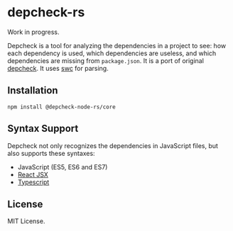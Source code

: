 # depcheck-rs
Work in progress.

Depcheck is a tool for analyzing the dependencies in a project to see: how each dependency is used, which dependencies are useless, and which dependencies are missing from `package.json`.
It is a port of original [depcheck](https://github.com/depcheck/depcheck). It uses [swc](https://github.com/swc-project/swc) for parsing.

## Installation

```
npm install @depcheck-node-rs/core
```

## Syntax Support

Depcheck not only recognizes the dependencies in JavaScript files, but also supports these syntaxes:

- JavaScript (ES5, ES6 and ES7)
- [React JSX](http://facebook.github.io/react/docs/jsx-in-depth.html)
- [Typescript](http://www.typescriptlang.org/)

[comment]: <> (## Usage)

[comment]: <> (```)

[comment]: <> (depcheck [directory] [arguments])

[comment]: <> (```)

[comment]: <> (The `directory` argument is the root directory of your project &#40;where the `package.json` file is&#41;. If unspecified, defaults to current directory.)

[comment]: <> (All of the arguments are optional:)

[comment]: <> (`--ignore-bin-package=[true|false]`: A flag to indicate if depcheck ignores the packages containing bin entry. The default value is `false`.)

[comment]: <> (`--skip-missing=[true|false]`: A flag to indicate if depcheck skips calculation of missing dependencies. The default value is `false`.)

[comment]: <> (`--json`: Output results in JSON. When not specified, depcheck outputs in human friendly format.)

[comment]: <> (`--oneline`: Output results as space separated string. Useful for copy/paste.)

[comment]: <> (`--ignores`: A comma separated array containing package names to ignore. It can be glob expressions. Example, `--ignores="eslint,babel-*"`.)

[comment]: <> (`--ignore-dirs`: DEPRECATED, use ignore-patterns instead. A comma separated array containing directory names to ignore. Example, `--ignore-dirs=dist,coverage`.)

[comment]: <> (`--ignore-path`: Path to a file with patterns describing files to ignore. Files must match the .gitignore [spec]&#40;http://git-scm.com/docs/gitignore&#41;. Example, `--ignore-path=.eslintignore`.)

[comment]: <> (`--ignore-patterns`: Comma separated patterns describing files to ignore. Patterns must match the .gitignore [spec]&#40;http://git-scm.com/docs/gitignore&#41;. Example, `--ignore-patterns=build/Release,dist,coverage,*.log`.)

[comment]: <> (`--help`: Show the help message.)

[comment]: <> (`--parsers`, `--detectors` and `--specials`: These arguments are for advanced usage. They provide an easy way to customize the file parser and dependency detection. Check [the pluggable design document]&#40;https://github.com/depcheck/depcheck/blob/master/doc/pluggable-design.md&#41; for more information.)

[comment]: <> (`--config=[filename]`: An external configuration file &#40;see below&#41;.)

[comment]: <> (## Usage with a configuration file)

[comment]: <> (Depcheck can be used with an rc configuration file. In order to do so, create a .depcheckrc file in your project's package.json folder, and set the CLI keys in YAML, JSON, and Javascript formats.)

[comment]: <> (For example, the CLI arguments `--ignores="eslint,babel-*" --skip-missing=true` would turn into:)

[comment]: <> (**_.depcheckrc_**)

[comment]: <> (```)

[comment]: <> (ignores: ["eslint", "babel-*"])

[comment]: <> (skip-missing: true)

[comment]: <> (```)

[comment]: <> (**Important:** if provided CLI arguments conflict with configuration file ones, the CLI ones will take precedence over the rc file ones.)

[comment]: <> (The rc configuration file can also contain the following extensions: `.json`, `.yaml`, `.yml`.)

[comment]: <> (## API)

[comment]: <> (Similar options are provided to `depcheck` function for programming:)

[comment]: <> (```js)

[comment]: <> (import depcheck from 'depcheck';)

[comment]: <> (const options = {)

[comment]: <> (  ignoreBinPackage: false, // ignore the packages with bin entry)

[comment]: <> (  skipMissing: false, // skip calculation of missing dependencies)

[comment]: <> (  ignorePatterns: [)

[comment]: <> (    // files matching these patterns will be ignored)

[comment]: <> (    'sandbox',)

[comment]: <> (    'dist',)

[comment]: <> (    'bower_components',)

[comment]: <> (  ],)

[comment]: <> (  ignoreMatches: [)

[comment]: <> (    // ignore dependencies that matches these globs)

[comment]: <> (    'grunt-*',)

[comment]: <> (  ],)

[comment]: <> (  parsers: {)

[comment]: <> (    // the target parsers)

[comment]: <> (    '**/*.js': depcheck.parser.es6,)

[comment]: <> (    '**/*.jsx': depcheck.parser.jsx,)

[comment]: <> (  },)

[comment]: <> (  detectors: [)

[comment]: <> (    // the target detectors)

[comment]: <> (    depcheck.detector.requireCallExpression,)

[comment]: <> (    depcheck.detector.importDeclaration,)

[comment]: <> (  ],)

[comment]: <> (  specials: [)

[comment]: <> (    // the target special parsers)

[comment]: <> (    depcheck.special.eslint,)

[comment]: <> (    depcheck.special.webpack,)

[comment]: <> (  ],)

[comment]: <> (  package: {)

[comment]: <> (    // may specify dependencies instead of parsing package.json)

[comment]: <> (    dependencies: {)

[comment]: <> (      lodash: '^4.17.15',)

[comment]: <> (    },)

[comment]: <> (    devDependencies: {)

[comment]: <> (      eslint: '^6.6.0',)

[comment]: <> (    },)

[comment]: <> (    peerDependencies: {},)

[comment]: <> (    optionalDependencies: {},)

[comment]: <> (  },)

[comment]: <> (};)

[comment]: <> (depcheck&#40;'/path/to/your/project', options&#41;.then&#40;&#40;unused&#41; => {)

[comment]: <> (  console.log&#40;unused.dependencies&#41;; // an array containing the unused dependencies)

[comment]: <> (  console.log&#40;unused.devDependencies&#41;; // an array containing the unused devDependencies)

[comment]: <> (  console.log&#40;unused.missing&#41;; // a lookup containing the dependencies missing in `package.json` and where they are used)

[comment]: <> (  console.log&#40;unused.using&#41;; // a lookup indicating each dependency is used by which files)

[comment]: <> (  console.log&#40;unused.invalidFiles&#41;; // files that cannot access or parse)

[comment]: <> (  console.log&#40;unused.invalidDirs&#41;; // directories that cannot access)

[comment]: <> (}&#41;;)

[comment]: <> (```)

[comment]: <> (## Example)

[comment]: <> (The following example checks the dependencies under `/path/to/my/project` folder:)

[comment]: <> (```sh)

[comment]: <> ($> depcheck /path/to/my/project)

[comment]: <> (Unused dependencies)

[comment]: <> (* underscore)

[comment]: <> (Unused devDependencies)

[comment]: <> (* jasmine)

[comment]: <> (Missing dependencies)

[comment]: <> (* lodash)

[comment]: <> (```)

[comment]: <> (It figures out:)

[comment]: <> (- The dependency `underscore` is declared in the `package.json` file, but not used by any code.)

[comment]: <> (- The devDependency `jasmine` is declared in the `package.json` file, but not used by any code.)

[comment]: <> (- The dependency `lodash` is used somewhere in the code, but not declared in the `package.json` file.)

[comment]: <> (Please note that, if a subfolder has a `package.json` file, it is considered another project and should be checked with another depcheck command.)

[comment]: <> (The following example checks the same project, however, outputs as a JSON blob. Depcheck's JSON output is in one single line for easy pipe and computation. The [`json`]&#40;https://www.npmjs.com/package/json&#41; command after the pipe is a node.js program to beautify the output.)

[comment]: <> (```js)

[comment]: <> ($> depcheck /path/to/my/project --json | json)

[comment]: <> ({)

[comment]: <> (  "dependencies": [)

[comment]: <> (    "underscore")

[comment]: <> (  ],)

[comment]: <> (  "devDependencies": [)

[comment]: <> (    "jasmine")

[comment]: <> (  ],)

[comment]: <> (  "missing": {)

[comment]: <> (    "lodash": [)

[comment]: <> (      "/path/to/my/project/file.using.lodash.js")

[comment]: <> (    ])

[comment]: <> (  },)

[comment]: <> (  "using": {)

[comment]: <> (    "react": [)

[comment]: <> (      "/path/to/my/project/file.using.react.jsx",)

[comment]: <> (      "/path/to/my/project/another.file.using.react.jsx")

[comment]: <> (    ],)

[comment]: <> (    "lodash": [)

[comment]: <> (      "/path/to/my/project/file.using.lodash.js")

[comment]: <> (    ])

[comment]: <> (  },)

[comment]: <> (  "invalidFiles": {)

[comment]: <> (    "/path/to/my/project/file.having.syntax.error.js": "SyntaxError: <call stack here>")

[comment]: <> (  },)

[comment]: <> (  "invalidDirs": {)

[comment]: <> (    "/path/to/my/project/folder/without/permission": "Error: EACCES, <call stack here>")

[comment]: <> (  })

[comment]: <> (})

[comment]: <> (```)

[comment]: <> (- The `dependencies`, `devDependencies` and `missing` properties have the same meanings in the previous example.)

[comment]: <> (- The `using` property is a lookup indicating each dependency is used by which files.)

[comment]: <> (- The value of `missing` and `using` lookup is an array. It means the dependency may be used by many files.)

[comment]: <> (- The `invalidFiles` property contains the files having syntax error or permission error. The value is the error details. However, only one error is stored in the lookup.)

[comment]: <> (- The `invalidDirs` property contains the directories having permission error. The value is the error details.)

## License

MIT License.
